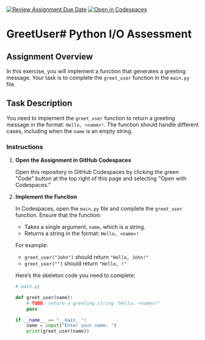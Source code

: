 [![Review Assignment Due Date](https://classroom.github.com/assets/deadline-readme-button-22041afd0340ce965d47ae6ef1cefeee28c7c493a6346c4f15d667ab976d596c.svg)](https://classroom.github.com/a/a96fLbp7)
[![Open in Codespaces](https://classroom.github.com/assets/launch-codespace-2972f46106e565e64193e422d61a12cf1da4916b45550586e14ef0a7c637dd04.svg)](https://classroom.github.com/open-in-codespaces?assignment_repo_id=15580044)
# GreetUser# Python I/O Assessment

## Assignment Overview

In this exercise, you will implement a function that generates a greeting message. Your task is to complete the `greet_user` function in the `main.py` file.

## Task Description

You need to implement the `greet_user` function to return a greeting message in the format: `Hello, <name>!`. The function should handle different cases, including when the `name` is an empty string.

### Instructions

1. **Open the Assignment in GitHub Codespaces**

   Open this repository in GitHub Codespaces by clicking the green "Code" button at the top right of this page and selecting "Open with Codespaces."

2. **Implement the Function**

   In Codespaces, open the `main.py` file and complete the `greet_user` function. Ensure that the function:
   - Takes a single argument, `name`, which is a string.
   - Returns a string in the format: `Hello, <name>!`

   For example:
   - `greet_user("John")` should return `"Hello, John!"`
   - `greet_user("")` should return `"Hello, !"`

   Here’s the skeleton code you need to complete:

   ```python
   # main.py

   def greet_user(name):
       # TODO: return a greeting string "Hello, <name>!"
       pass

   if __name__ == "__main__":
       name = input("Enter your name: ")
       print(greet_user(name))
